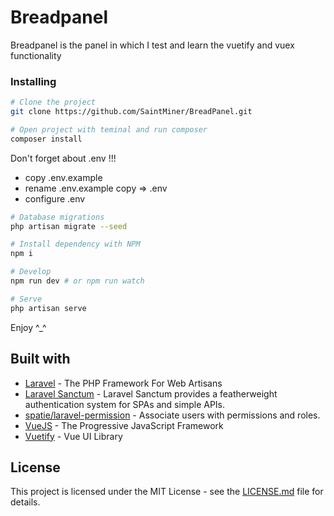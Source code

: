 # Breadpanel

Breadpanel is the panel in which I test and learn the vuetify and vuex functionality

### Installing

```bash
# Clone the project
git clone https://github.com/SaintMiner/BreadPanel.git

# Open project with teminal and run composer
composer install
```

Don't forget about .env !!!
* copy .env.example
* rename .env.example copy => .env
* configure .env

```bash
# Database migrations
php artisan migrate --seed

# Install dependency with NPM
npm i

# Develop
npm run dev # or npm run watch

# Serve
php artisan serve
```

Enjoy ^_^

## Built with
* [Laravel](https://laravel.com/) - The PHP Framework For Web Artisans
* [Laravel Sanctum](https://github.com/laravel/sanctum/) - Laravel Sanctum provides a featherweight authentication system for SPAs and simple APIs.
* [spatie/laravel-permission](https://github.com/spatie/laravel-permission) - Associate users with permissions and roles.
* [VueJS](https://vuejs.org/) - The Progressive JavaScript Framework
* [Vuetify](https://vuetifyjs.com) - Vue UI Library

## License

This project is licensed under the MIT License - see the [LICENSE.md](LICENSE) file for details.
